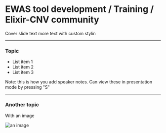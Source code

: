 # EWAS tool development / Training / Elixir-CNV community

Cover slide text
more text with custom stylin <!-- .element: class="whitetext" -->

---

### Topic

- List item 1
- List item 2
- List item 3

Note:
this is how you add speaker notes. Can view these in presentation mode by pressing "S"

---

### Another topic

With an image

![an image](https://imgs.xkcd.com/comics/dna.png)
